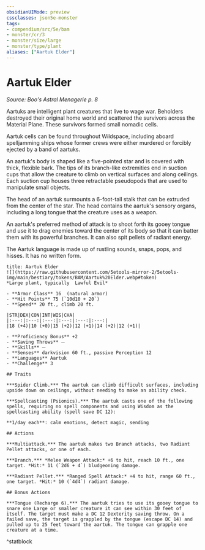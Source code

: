 ```yaml
---
obsidianUIMode: preview
cssclasses: json5e-monster
tags:
- compendium/src/5e/bam
- monster/cr/3
- monster/size/large
- monster/type/plant
aliases: ["Aartuk Elder"]
---
```

# Aartuk Elder
*Source: Boo's Astral Menagerie p. 8*  

Aartuks are intelligent plant creatures that live to wage war. Beholders destroyed their original home world and scattered the survivors across the Material Plane. These survivors formed small nomadic cells.

Aartuk cells can be found throughout Wildspace, including aboard spelljamming ships whose former crews were either murdered or forcibly ejected by a band of aartuks.

An aartuk's body is shaped like a five-pointed star and is covered with thick, flexible bark. The tips of its branch-like extremities end in suction cups that allow the creature to climb on vertical surfaces and along ceilings. Each suction cup houses three retractable pseudopods that are used to manipulate small objects.

The head of an aartuk surmounts a 6-foot-tall stalk that can be extruded from the center of the star. The head contains the aartuk's sensory organs, including a long tongue that the creature uses as a weapon.

An aartuk's preferred method of attack is to shoot forth its gooey tongue and use it to drag enemies toward the center of its body so that it can batter them with its powerful branches. It can also spit pellets of radiant energy.

The Aartuk language is made up of rustling sounds, snaps, pops, and hisses. It has no written form.

```ad-statblock
title: Aartuk Elder
![](https://raw.githubusercontent.com/5etools-mirror-2/5etools-img/main/bestiary/tokens/BAM/Aartuk%20Elder.webp#token)
*Large plant, typically  Lawful Evil*

- **Armor Class** 16  (natural armor)
- **Hit Points** 75 (`10d10 + 20`)
- **Speed** 20 ft., climb 20 ft.

|STR|DEX|CON|INT|WIS|CHA|
|:---:|:---:|:---:|:---:|:---:|:---:|
|18 (+4)|10 (+0)|15 (+2)|12 (+1)|14 (+2)|12 (+1)|

- **Proficiency Bonus** +2
- **Saving Throws** ⏤
- **Skills** ⏤
- **Senses** darkvision 60 ft., passive Perception 12
- **Languages** Aartuk
- **Challenge** 3

## Traits

***Spider Climb.*** The aartuk can climb difficult surfaces, including upside down on ceilings, without needing to make an ability check.

***Spellcasting (Psionics).*** The aartuk casts one of the following spells, requiring no spell components and using Wisdom as the spellcasting ability (spell save DC 12):

**1/day each**: calm emotions, detect magic, sending

## Actions

***Multiattack.*** The aartuk makes two Branch attacks, two Radiant Pellet attacks, or one of each.

***Branch.*** *Melee Weapon Attack:* +6 to hit, reach 10 ft., one target. *Hit:* 11 (`2d6 + 4`) bludgeoning damage.

***Radiant Pellet.*** *Ranged Spell Attack:* +4 to hit, range 60 ft., one target. *Hit:* 10 (`4d4`) radiant damage.

## Bonus Actions

***Tongue (Recharge 6).*** The aartuk tries to use its gooey tongue to snare one Large or smaller creature it can see within 30 feet of itself. The target must make a DC 12 Dexterity saving throw. On a failed save, the target is grappled by the tongue (escape DC 14) and pulled up to 25 feet toward the aartuk. The tongue can grapple one creature at a time.
```
^statblock